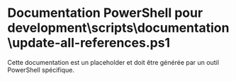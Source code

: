 # Documentation PowerShell pour development\scripts\documentation\update-all-references.ps1

Cette documentation est un placeholder et doit être générée par un outil PowerShell spécifique.
